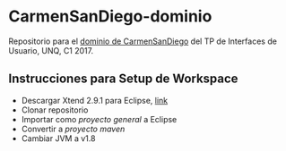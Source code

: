 # CarmenSanDiego-dominio

Repositorio para el [dominio de CarmenSanDiego](https://sites.google.com/site/programacionui/unq/tps/carmen-san-diego#TOC-Dominio-del-Problema) del TP de Interfaces de Usuario, UNQ, C1 2017.

## Instrucciones para Setup de Workspace

- Descargar Xtend 2.9.1 para Eclipse, [link](https://www.eclipse.org/modeling/tmf/downloads/?showAll=1&hlbuild=R201512180746&project=xtext#R201512180746)
- Clonar repositorio
- Importar como _proyecto general_ a Eclipse
- Convertir a _proyecto maven_
- Cambiar JVM a v1.8

